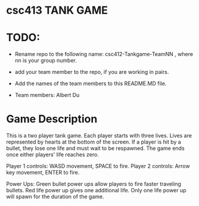 # csc413 TANK GAME

# TODO:

- Rename repo to the following name: csc412-Tankgame-TeamNN , where nn is your group number.

- add your team member to the repo, if you are working in pairs.

- Add the names of the team members to this README.MD file.

- Team members: Albert Du

# Game Description
This is a two player tank game. Each player starts with three lives. Lives are represented by hearts at the bottom of the screen. If a player is hit by a bullet, they lose one life and must wait to be respawned. The game ends once either players' life reaches zero. 

Player 1 controls: WASD movement, SPACE to fire.
Player 2 controls: Arrow key movement, ENTER to fire. 

Power Ups: Green bullet power ups allow players to fire faster traveling bullets.
           Red life power up gives one additional life. Only one life power up will spawn for the duration of the game.
